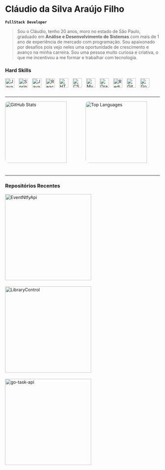 # Cláudio da Silva Araújo Filho

**`FullStack Developer`**

> Sou o Cláudio, tenho 20 anos, moro no estado de São Paulo, graduado em **Análise e Desenvolvimento de Sistemas** com mais de 1 ano de experiência de mercado com programação. Sou apaixonado por desafios pois vejo neles uma oportunidade de crescimento e avanço na minha carreira. Sou uma pessoa muito curiosa e criativa, o que me incentivou a me formar e trabalhar com tecnologia.

### Hard Skills

<div align="left" style="display: flex; flex-wrap: wrap; gap: 14px; margin-bottom: 30px;">
  <img alt="Java" height="30" src="https://cdn.jsdelivr.net/gh/devicons/devicon/icons/java/java-original.svg"/>
  <img alt="Spring Boot" height="30" src="https://cdn.jsdelivr.net/gh/devicons/devicon/icons/spring/spring-original.svg"/>
  <img alt="JavaScript" height="30" src="https://cdn.jsdelivr.net/gh/devicons/devicon/icons/javascript/javascript-plain.svg"/>
  <img alt="React" height="30" src="https://cdn.jsdelivr.net/gh/devicons/devicon/icons/react/react-original.svg"/>
  <img alt="HTML" height="30" src="https://cdn.jsdelivr.net/gh/devicons/devicon/icons/html5/html5-original.svg"/>
  <img alt="CSS" height="30" src="https://cdn.jsdelivr.net/gh/devicons/devicon/icons/css3/css3-original.svg"/>
  <img alt="MySQL" height="30" src="https://cdn.jsdelivr.net/gh/devicons/devicon/icons/mysql/mysql-original.svg"/>
  <img alt="Oracle" height="30" src="https://cdn.jsdelivr.net/gh/devicons/devicon/icons/oracle/oracle-original.svg"/>
  <img alt="Redis" height="30" src="https://cdn.jsdelivr.net/gh/devicons/devicon/icons/redis/redis-original.svg"/>
  <img alt="Git" height="30" src="https://cdn.jsdelivr.net/gh/devicons/devicon/icons/git/git-original.svg"/>
  <img alt="Go" height="30" src="https://cdn.jsdelivr.net/gh/devicons/devicon/icons/go/go-original.svg"/>
</div>

---

<div style="display: flex; flex-wrap: wrap; gap: 20px; justify-content: center; margin-bottom: 40px; width: 100%;">
  <img
    src="https://github-readme-stats.vercel.app/api?username=Claudio712005&show_icons=true&hide_border=true&title_color=fff&icon_color=79ff97&text_color=9f9f9f&bg_color=151515"
    alt="GitHub Stats"
    style="flex: 1 1 45%; height: 200px; border-radius: 10px; object-fit: cover;"
  />
  <img
    src="https://github-readme-stats.vercel.app/api/top-langs/?username=Claudio712005&layout=compact&hide_border=true&title_color=fff&icon_color=79ff97&text_color=9f9f9f&bg_color=151515"
    alt="Top Languages"
    style="flex: 1 1 45%; height: 200px; border-radius: 10px; object-fit: cover;"
  />
</div>

---

### Repositórios Recentes

<div align="left" style="display: flex; gap: 20px; flex-wrap: wrap; justify-content: start;">
  <a href="https://github.com/Claudio712005/EventNtfyApi" target="_blank" rel="noopener noreferrer">
    <img 
      src="https://github-readme-stats.vercel.app/api/pin/?username=Claudio712005&repo=EventNtfyApi&title_color=fff&icon_color=f9f9f9&text_color=9f9f9f&bg_color=151515"
      alt="EventNtfyApi"
      width="280"
    />
  </a>
  <a href="https://github.com/Claudio712005/LibraryControl" target="_blank" rel="noopener noreferrer">
    <img 
      src="https://github-readme-stats.vercel.app/api/pin/?username=Claudio712005&repo=LibraryControl&title_color=fff&icon_color=f9f9f9&text_color=9f9f9f&bg_color=151515" 
      alt="LibraryControl"
      width="280"
    />
  </a>
  <a href="https://github.com/Claudio712005/go-task-api" target="_blank" rel="noopener noreferrer">
    <img 
      src="https://github-readme-stats.vercel.app/api/pin?username=Claudio712005&repo=go-task-api&title_color=fff&icon_color=f9f9f9&text_color=9f9f9f&bg_color=151515" 
      alt="go-task-api"
      width="280"
    />
  </a>
</div>
